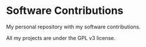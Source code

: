 # Software Contributions
My personal repository with my software contributions.

All my projects are under the GPL v3 license. 
